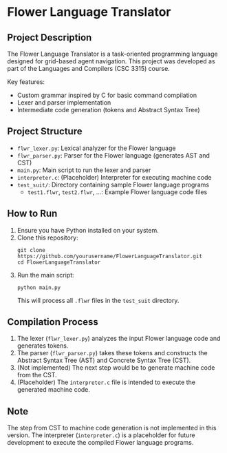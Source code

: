 # Flower Language Translator

## Project Description
The Flower Language Translator is a task-oriented programming language designed for grid-based agent navigation. This project was developed as part of the Languages and Compilers (CSC 3315) course.

Key features:
- Custom grammar inspired by C for basic command compilation
- Lexer and parser implementation
- Intermediate code generation (tokens and Abstract Syntax Tree)

## Project Structure
- `flwr_lexer.py`: Lexical analyzer for the Flower language
- `flwr_parser.py`: Parser for the Flower language (generates AST and CST)
- `main.py`: Main script to run the lexer and parser
- `interpreter.c`: (Placeholder) Interpreter for executing machine code
- `test_suit/`: Directory containing sample Flower language programs
  - `test1.flwr`, `test2.flwr`, ...: Example Flower language code files

## How to Run
1. Ensure you have Python installed on your system.
2. Clone this repository:
   ```
   git clone https://github.com/yourusername/FlowerLanguageTranslator.git
   cd FlowerLanguageTranslator
   ```
3. Run the main script:
   ```
   python main.py
   ```
   This will process all `.flwr` files in the `test_suit` directory.

## Compilation Process
1. The lexer (`flwr_lexer.py`) analyzes the input Flower language code and generates tokens.
2. The parser (`flwr_parser.py`) takes these tokens and constructs the Abstract Syntax Tree (AST) and Concrete Syntax Tree (CST).
3. (Not implemented) The next step would be to generate machine code from the CST.
4. (Placeholder) The `interpreter.c` file is intended to execute the generated machine code.

## Note
The step from CST to machine code generation is not implemented in this version. The interpreter (`interpreter.c`) is a placeholder for future development to execute the compiled Flower language programs.
